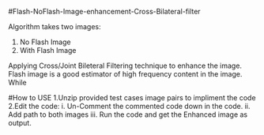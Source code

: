 #Flash-NoFlash-Image-enhancement-Cross-Bilateral-filter

Algorithm takes two images:
  1. No Flash Image
  2. With Flash Image

Applying Cross/Joint Bileteral Filtering technique to enhance the image. Flash image is a good estimator of high frequency content in the image. While 

#How to USE
1.Unzip provided test cases image pairs to impliment the code
2.Edit the code:
  i. Un-Comment the commented code down in the code.
  ii. Add path to both images
  iii. Run the code and get the Enhanced image as output.
  

  

